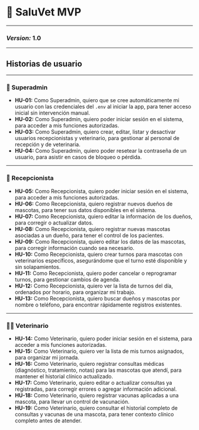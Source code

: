 # 🐾 SaluVet MVP
---

### ***Version:*** **1.0**

---

## Historias de usuario

---
### 👑 Superadmin

* **HU-01:** Como Superadmin, quiero que se cree automáticamente mi usuario con las credenciales del `.env` al iniciar la app, para tener acceso inicial sin intervención manual.
* **HU-02:** Como Superadmin, quiero poder iniciar sesión en el sistema, para acceder a mis funciones autorizadas.
* **HU-03:** Como Superadmin, quiero crear, editar, listar y desactivar usuarios recepcionistas y veterinario, para gestionar al personal de recepción y de veterinaria.
* **HU-04:** Como Superadmin, quiero poder resetear la contraseña de un usuario, para asistir en casos de bloqueo o pérdida.

---

### 📅 Recepcionista

* **HU-05:** Como Recepcionista, quiero poder iniciar sesión en el sistema, para acceder a mis funciones autorizadas.
* **HU-06:** Como Recepcionista, quiero registrar nuevos dueños de mascotas, para tener sus datos disponibles en el sistema.
* **HU-07:** Como Recepcionista, quiero editar la información de los dueños, para corregir o actualizar datos.
* **HU-08:** Como Recepcionista, quiero registrar nuevas mascotas asociadas a un dueño, para tener el control de los pacientes.
* **HU-09:** Como Recepcionista, quiero editar los datos de las mascotas, para corregir información cuando sea necesario.
* **HU-10:** Como Recepcionista, quiero crear turnos para mascotas con veterinarios específicos, asegurándome que el turno esté disponible y sin solapamientos.
* **HU-11:** Como Recepcionista, quiero poder cancelar o reprogramar turnos, para gestionar cambios de agenda.
* **HU-12:** Como Recepcionista, quiero ver la lista de turnos del día, ordenados por horario, para organizar mi trabajo.
* **HU-13:** Como Recepcionista, quiero buscar dueños y mascotas por nombre o teléfono, para encontrar rápidamente registros existentes.

---

### 👨‍⚕️ Veterinario

* **HU-14:** Como Veterinario, quiero poder iniciar sesión en el sistema, para acceder a mis funciones autorizadas.
* **HU-15:** Como Veterinario, quiero ver la lista de mis turnos asignados, para organizar mi jornada.
* **HU-16:** Como Veterinario, quiero registrar consultas médicas (diagnóstico, tratamiento, notas) para las mascotas que atendí, para mantener el historial clínico actualizado.
* **HU-17:** Como Veterinario, quiero editar o actualizar consultas ya registradas, para corregir errores o agregar información adicional.
* **HU-18:** Como Veterinario, quiero registrar vacunas aplicadas a una mascota, para llevar un control de vacunación.
* **HU-19:** Como Veterinario, quiero consultar el historial completo de consultas y vacunas de una mascota, para tener contexto clínico completo antes de atender.
